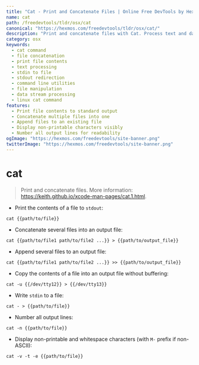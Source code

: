 ```yaml
---
title: "Cat - Print and Concatenate Files | Online Free DevTools by Hexmos"
name: cat
path: /freedevtools/tldr/osx/cat
canonical: "https://hexmos.com/freedevtools/tldr/osx/cat/"
description: "Print and concatenate files with Cat. Process text and data efficiently using command line. Free online tool, no registration required."
category: osx
keywords:
  - cat command
  - file concatenation
  - print file contents
  - text processing
  - stdin to file
  - stdout redirection
  - command line utilities
  - file manipulation
  - data stream processing
  - linux cat command
features:
  - Print file contents to standard output
  - Concatenate multiple files into one
  - Append files to an existing file
  - Display non-printable characters visibly
  - Number all output lines for readability
ogImage: "https://hexmos.com/freedevtools/site-banner.png"
twitterImage: "https://hexmos.com/freedevtools/site-banner.png"
---
```


# cat

> Print and concatenate files.
> More information: <https://keith.github.io/xcode-man-pages/cat.1.html>.

- Print the contents of a file to `stdout`:

`cat {{path/to/file}}`

- Concatenate several files into an output file:

`cat {{path/to/file1 path/to/file2 ...}} > {{path/to/output_file}}`

- Append several files to an output file:

`cat {{path/to/file1 path/to/file2 ...}} >> {{path/to/output_file}}`

- Copy the contents of a file into an output file without buffering:

`cat -u {{/dev/tty12}} > {{/dev/tty13}}`

- Write `stdin` to a file:

`cat - > {{path/to/file}}`

- Number all output lines:

`cat -n {{path/to/file}}`

- Display non-printable and whitespace characters (with `M-` prefix if non-ASCII):

`cat -v -t -e {{path/to/file}}`
